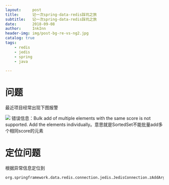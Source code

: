 ```yaml
---
layout:     post
title:      记一次spring-data-redis踩坑之旅
subtitle:   记一次spring-data-redis踩坑之旅
date:       2018-09-08
author:     InkInn
header-img: img/post-bg-re-vs-ng2.jpg
catalog: true
tags:
    - redis
    - jedis
    - spring
    - java
    
---
```



# 问题
最近项目经常出现下图报警

![](https://ws4.sinaimg.cn/large/006tNbRwgy1fv25srhw72j317w04sju3.jpg)
错误信息：Bulk add of multiple elements with the same score is not supported. Add the elements individually。意思就是SortedSet不能批量add多个相同score的元素


# 定位问题
根据异常信息定位到
```
org.springframework.data.redis.connection.jedis.JedisConnection.zAddArgs
```



